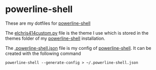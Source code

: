 # powerline-shell
These are my dotfiles for [powerline-shell](https://github.com/banga/powerline-shell)

The [elchris414custom.py](https://github.com/elchris414/.dotfiles/blob/master/powerline-shell/elchris414custom.py) file is the theme I use which is stored in the themes folder of my [powerline-shell](https://github.com/banga/powerline-shell) installation.

The [.powerline-shell.json](https://github.com/elchris414/.dotfiles/blob/master/powerline-shell/.powerline-shell.json) file is my config of [powerline-shell](https://github.com/banga/powerline-shell). It can be created with the following command

```
powerline-shell --generate-config > ~/.powerline-shell.json
```
